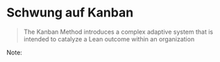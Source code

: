 # Schwung auf Kanban
> The Kanban Method introduces a complex adaptive system that is intended to catalyze a Lean outcome within an organization

Note: 